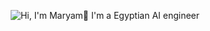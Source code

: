 <p align="center">
  <img src="https://github.com/matyo91/matyo91/raw/main/assets/github.gif" alt="Hi, I'm Maryam🤍 I'm a Egyptian AI engineer  ">
</p>
